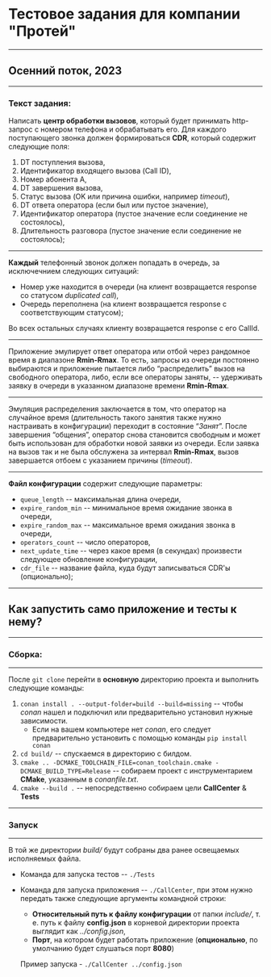 # Тестовое задания для компании "Протей"
---
## Осенний поток, 2023
---

### Текст задания:
Написать **центр обработки вызовов**, который будет принимать http-запрос с номером телефона и обрабатывать его. Для каждого поступающего звонка должен формироваться **CDR**, который содержит следующие поля:
1. DT поступления вызова,
1. Идентификатор входящего вызова (Call ID),
1. Номер абонента А,
1. DT завершения вызова,
1. Статус вызова (OK или причина ошибки, например *timeout*),
1. DT ответа оператора (если был или пустое значение),
1. Идентификатор оператора (пустое значение если соединение не состоялось),
1. Длительность разговора (пустое значение если соединение не состоялось);

---

**Каждый** телефонный звонок должен попадать в очередь, за исключечнием следующих ситуаций:
- Номер уже находится в очереди (на клиент возвращается response cо статусом *duplicated call*),
- Очередь переполнена (на клиент возвращается response с соответствующим статусом);

Во всех остальных случаях клиенту возвращается response с его CallId.

---

Приложение эмулирует ответ оператора или отбой через рандомное время в диапазоне **Rmin-Rmax**. То есть, запросы из очереди постоянно выбираются и приложение пытается либо “распределить” вызов на свободного оператора, либо, если все операторы заняты, -- удерживать заявку в очереди в указанном диапазоне времени **Rmin-Rmax**.

---

Эмуляция распределения заключается в том, что оператор на случайное время (длительность такого занятия также нужно настраивать в конфигурации) переходит в состояние “*Занят*”. После завершения “общения”, оператор снова становится свободным и может быть использован для обработки новой заявки из очереди. Если заявка на вызов так и не была обслужена за интервал **Rmin-Rmax**, вызов завершается отбоем с указанием причины (*timeout*).

---

**Файл конфигурации** содержит следующие параметры:
- `queue_length` -- максимальная длина очереди,
- `expire_random_min` -- минимальное время ожидание звонка в очереди,
- `expire_random_max` -- максимальное время ожидания звонка в очереди, 
- `operators_count` -- число операторов, 
- `next_update_time` -- через какое время (в секундах) произвести следующее обновление конфигурации,
- `cdr_file` -- название файла, куда будут записываться CDR'ы (опционально);

---

## Как запустить само приложение и тесты к нему?

---

### Сборка:

---

После `git clone` перейти в **основную** директорию проекта и выполнить следующие команды:
1. `conan install . --output-folder=build --build=missing` -- чтобы *conan* нашел и подключил или предварительно установил нужные зависимости.
   - Если на вашем компьютере нет *conan*, его следует предварительно установить с помощью команды `pip install conan`
1. `cd build/` -- спускаемся в директорию с билдом.
1. `cmake .. -DCMAKE_TOOLCHAIN_FILE=conan_toolchain.cmake -DCMAKE_BUILD_TYPE=Release` -- собираем проект с инструментарием **CMake**, указанным в *conanfile.txt*.
1. `cmake --build .` -- непосредственно собираем цели **CallCenter** & **Tests**

---

### Запуск

---

В той же директории *build/* будут собраны два ранее освещаемых исполняемых файла.
- Команда для запуска тестов -- `./Tests`
- Команда для запуска приложения -- `./CallCenter`, при этом нужно передать также следующие аргументы командной строки:
  - **Относительный путь к файлу конфигурации** от папки *include/*, т. е. путь к файлу **config.json** в корневой директории проекта выглядит как *../config.json*,
  - **Порт**, на котором будет работать приложение (**опционально**, по умолчанию будет слушаться порт **8080**)

  Пример запуска - `./CallCenter ../config.json`
